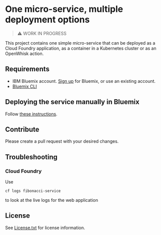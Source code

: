 # One micro-service, multiple deployment options

> :warning: WORK IN PROGRESS

This project contains one simple micro-service that can be deployed as a Cloud Foundry application, as a container in a Kubernetes cluster or as an OpenWhisk action.

## Requirements

* IBM Bluemix account. [Sign up][bluemix_signup_url] for Bluemix, or use an existing account.
* [Bluemix CLI](http://clis.ng.bluemix.net/)

## Deploying the service manually in Bluemix

Follow [these instructions](./DEPLOY_MANUALLY.md).

## Contribute

Please create a pull request with your desired changes.

## Troubleshooting

### Cloud Foundry

  Use
  ```
  cf logs fibonacci-service
  ```
  to look at the live logs for the web application

## License

See [License.txt](License.txt) for license information.

[bluemix_signup_url]: https://console.ng.bluemix.net/?cm_mmc=GitHubReadMe
